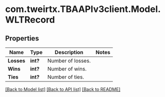 
# com.tweirtx.TBAAPIv3client.Model.WLTRecord

## Properties

Name | Type | Description | Notes
------------ | ------------- | ------------- | -------------
**Losses** | **int?** | Number of losses. | 
**Wins** | **int?** | Number of wins. | 
**Ties** | **int?** | Number of ties. | 

[[Back to Model list]](../README.md#documentation-for-models)
[[Back to API list]](../README.md#documentation-for-api-endpoints)
[[Back to README]](../README.md)

